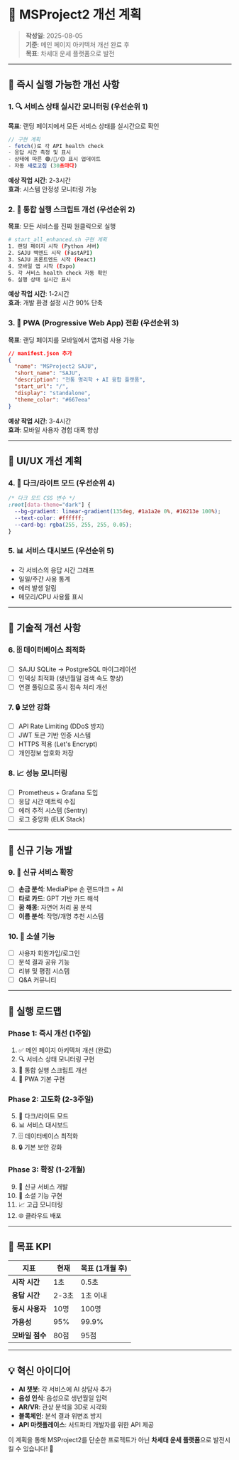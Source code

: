 # 🎯 MSProject2 개선 계획

> **작성일**: 2025-08-05  
> **기준**: 메인 페이지 아키텍처 개선 완료 후  
> **목표**: 차세대 운세 플랫폼으로 발전

---

## 🚀 즉시 실행 가능한 개선 사항

### 1. 🔍 서비스 상태 실시간 모니터링 (우선순위 1)
**목표**: 랜딩 페이지에서 모든 서비스 상태를 실시간으로 확인

```javascript
// 구현 계획
- fetch()로 각 API health check
- 응답 시간 측정 및 표시
- 상태에 따른 🟢/🔴/🟡 표시 업데이트
- 자동 새로고침 (30초마다)
```

**예상 작업 시간**: 2-3시간  
**효과**: 시스템 안정성 모니터링 가능

### 2. 🚀 통합 실행 스크립트 개선 (우선순위 2)
**목표**: 모든 서비스를 진짜 원클릭으로 실행

```bash
# start_all_enhanced.sh 구현 계획
1. 랜딩 페이지 시작 (Python 서버)
2. SAJU 백엔드 시작 (FastAPI)
3. SAJU 프론트엔드 시작 (React)
4. 모바일 앱 시작 (Expo)
5. 각 서비스 health check 자동 확인
6. 실행 상태 실시간 표시
```

**예상 작업 시간**: 1-2시간  
**효과**: 개발 환경 설정 시간 90% 단축

### 3. 📱 PWA (Progressive Web App) 전환 (우선순위 3)
**목표**: 랜딩 페이지를 모바일에서 앱처럼 사용 가능

```json
// manifest.json 추가
{
  "name": "MSProject2 SAJU",
  "short_name": "SAJU",
  "description": "전통 명리학 + AI 융합 플랫폼",
  "start_url": "/",
  "display": "standalone",
  "theme_color": "#667eea"
}
```

**예상 작업 시간**: 3-4시간  
**효과**: 모바일 사용자 경험 대폭 향상

---

## 🎨 UI/UX 개선 계획

### 4. 🌙 다크/라이트 모드 (우선순위 4)
```css
/* 다크 모드 CSS 변수 */
:root[data-theme="dark"] {
  --bg-gradient: linear-gradient(135deg, #1a1a2e 0%, #16213e 100%);
  --text-color: #ffffff;
  --card-bg: rgba(255, 255, 255, 0.05);
}
```

### 5. 📊 서비스 대시보드 (우선순위 5)
- 각 서비스의 응답 시간 그래프
- 일일/주간 사용 통계
- 에러 발생 알림
- 메모리/CPU 사용률 표시

---

## 🔧 기술적 개선 사항

### 6. 🗄️ 데이터베이스 최적화
- [ ] SAJU SQLite → PostgreSQL 마이그레이션
- [ ] 인덱싱 최적화 (생년월일 검색 속도 향상)
- [ ] 연결 풀링으로 동시 접속 처리 개선

### 7. 🔒 보안 강화
- [ ] API Rate Limiting (DDoS 방지)
- [ ] JWT 토큰 기반 인증 시스템
- [ ] HTTPS 적용 (Let's Encrypt)
- [ ] 개인정보 암호화 저장

### 8. 📈 성능 모니터링
- [ ] Prometheus + Grafana 도입
- [ ] 응답 시간 메트릭 수집
- [ ] 에러 추적 시스템 (Sentry)
- [ ] 로그 중앙화 (ELK Stack)

---

## 🌟 신규 기능 개발

### 9. 🎴 신규 서비스 확장
- [ ] **손금 분석**: MediaPipe 손 랜드마크 + AI
- [ ] **타로 카드**: GPT 기반 카드 해석
- [ ] **꿈 해몽**: 자연어 처리 꿈 분석
- [ ] **이름 분석**: 작명/개명 추천 시스템

### 10. 👥 소셜 기능
- [ ] 사용자 회원가입/로그인
- [ ] 분석 결과 공유 기능
- [ ] 리뷰 및 평점 시스템
- [ ] Q&A 커뮤니티

---

## 📅 실행 로드맵

### Phase 1: 즉시 개선 (1주일)
1. ✅ 메인 페이지 아키텍처 개선 (완료)
2. 🔍 서비스 상태 모니터링 구현
3. 🚀 통합 실행 스크립트 개선
4. 📱 PWA 기본 구현

### Phase 2: 고도화 (2-3주일)
5. 🌙 다크/라이트 모드
6. 📊 서비스 대시보드
7. 🗄️ 데이터베이스 최적화
8. 🔒 기본 보안 강화

### Phase 3: 확장 (1-2개월)
9. 🎴 신규 서비스 개발
10. 👥 소셜 기능 구현
11. 📈 고급 모니터링
12. 🌐 클라우드 배포

---

## 🎯 목표 KPI

| 지표 | 현재 | 목표 (1개월 후) |
|------|------|----------------|
| **시작 시간** | 1초 | 0.5초 |
| **응답 시간** | 2-3초 | 1초 이내 |
| **동시 사용자** | 10명 | 100명 |
| **가용성** | 95% | 99.9% |
| **모바일 점수** | 80점 | 95점 |

---

## 💡 혁신 아이디어

- **AI 챗봇**: 각 서비스에 AI 상담사 추가
- **음성 인식**: 음성으로 생년월일 입력
- **AR/VR**: 관상 분석을 3D로 시각화
- **블록체인**: 분석 결과 위변조 방지
- **API 마켓플레이스**: 서드파티 개발자를 위한 API 제공

이 계획을 통해 MSProject2를 단순한 프로젝트가 아닌 **차세대 운세 플랫폼**으로 발전시킬 수 있습니다! 🚀